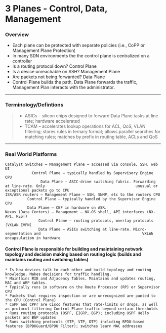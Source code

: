 # 3 Planes - Control, Data, Management

### Overview
* Each plane can be protected with separate policies (i.e., CoPP or Management Plane Protection)  
* In many SDN environments the the control plane is centralized on a controller  
* Is a routing protocol down? Control Plane  
* Is a device unreachable on SSH? Management Plane
* Are packets not being forwarded? Data Plane  
* Control Plane builds the path, Data Plane forwards the traffic, Management Plan interacts with the administrator.  
---
### Terminology/Defintions
> * ASICs – silicon chips designed to forward Data Plane tasks at line rate; hardware accelerated  
> * TCAM – accelerates lookup operations for ACL, QoS, VLAN filtering; stores rules in ternary format; allows parallel searches for matching rules; matches by prefix in routing table, ACLs and QoS  
---
### Real World Platforms
```
Catalyst Switches – Management Plane – accessed via console, SSH, web UI
		    Control Plane – typically handled by Supervisory Engine CPU
	            Data Plane – ASIC-drive switching fabric. Forwarding at line-rate. Only 			                            unusual or exceptional packets go to CPU
ISR/ASR routers – Management Plane – SSH, SNMP, etc to the routers CPU
		  Control Plane – typically handled by the Supervisor Engine CPU
		  Data Plane – CEF in hardware on ASR.
Nexus (Data Centers) – Management – NX-OS shell, API interfaces (NX-API, REST)
		       Control Plane – routing protocols, overlay protocols (VXLAN EVPN)
		       Data Plane – ASICs switching at line-rate. Micro-segmentation and 			                                  VXLAN encapsulation in hardware
```

#### Control Plane is responsible for building and maintaining network topology and decision making based on routing logic (builds and maintains routing and switching tables)
```
* Is how devices talk to each other and build topology and routing knowledge. Makes decisions for traffic handling.  
* Maintains RIB and Adjacency Tables. Maintains and updates routing, MAC and ARP tables.  
* Typically runs in software on the Route Processor (RP) or Supervisor CPU  
* Packets that requires inspection or are unrecognized are punted to the CPU (Control Plane)  
* CoPP and CPPr are Cisco features that rate-limits or drops, as well as protocol filtering Control Plane traffic beyond certain thresholds  
* Runs routing protocols (OSPF, EIGRP, BGP); including OSPF Hello packets and BGP updates  
* Runs switching protocols (STP, VTP, DTP) including BPDU-based features (BPDUGuard/BPDU Filter); switches learn MAC addresses  
```
